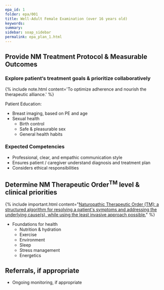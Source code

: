 ```yaml
---
epa_id: 1
folder: epa/001
title: Well-Adult Female Examination (over 16 years old)
keywords: 
summary: 
sidebar: soap_sidebar
permalink: epa_plan_1.html
---
```


## Provide NM Treatment Protocol & Measurable Outcomes
### Explore patient‘s treatment goals & prioritize collaboratively
{% include note.html content='To optimize adherence and nourish the therapeutic alliance.' %}

Patient Education:
- Breast imaging, based on PE and age
- Sexual health
  - Birth control
  - Safe & pleasurable sex
  - General health habits

### Expected Competencies
- Professional, clear, and empathic communication style
- Ensures patient / caregiver understand diagnosis and treatment plan
- Considers ethical responsibilities


## Determine NM Therapeutic Order<sup>TM</sup> level & clinical priorities
{% include important.html content="[Naturopathic Therapeutic Order (TM): a structured algorithm for resolving a patient's symptoms and addressing the underlying cause(s), while using the least invasive approach possible.](https://fnminstitute.org/therapeutic-order/)" %}
- Foundations for health
  - Nutrition & hydration
  - Exercise
  - Environment
  - Sleep
  - Stress management
  - Energetics



## Referrals, if appropriate
- Ongoing monitoring, if appropriate

